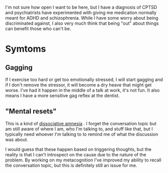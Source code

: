 I'm not sure how open I want to be here, but I have a diagnosis of CPTSD and psychiatrists have experimented with giving me medication normally meant for ADHD and schizophrenia. While I have some worry about being discriminated against, I also very much think that being "out" about things can benefit those who can't be.

# Symtoms

## Gagging

If I exercise too hard or get too emotionally stressed, I will start gagging and if I don't remove the stressor, it will become a dry heave that might get worse. I've had it happen in the middle of a talk at work, it's not fun. It also means I have a more sensitive gag reflex at the dentist.

## "Mental resets"

This is a kind of [dissociative amnesia](https://www.webmd.com/mental-health/dissociative-amnesia) . I forget the conversation topic but am still aware of where I am, who I'm talking to, and stuff like that, but I typically need whoever I'm talking to to remind me of what the discussion was about.

I would guess that these happen based on triggering thoughts, but the reality is that I can't introspect on the cause due to the nature of the problem. By working on my metacognition I've improved my ability to recall the conversation topic, but this is definitely still an issue for me.
